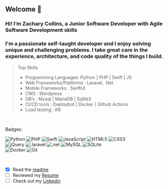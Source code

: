 ## Welcome 👋 
### Hi! I’m Zachary Collins, a Junior Software Developer with Agile Software Development skills<br>
### I'm a passionate self-taught developer and I enjoy solving unique and challenging problems. I take great care in the experience, architecture, and code quality of the things I build.<br>

> Top Skills
> - Programming Languages: Python | PHP | Swift | JS
> - Web Frameworks/Platforms : Laravel, .Net
> - Mobile Frameworks : SwiftUI
> - CMS : Wordpress
> - DB’s : Mysql | MariaDB | Sqlite3
> - CI/CD tools : Deploybot | Docker | Github Actions
> - Load testing : K6 

<br>

Badges:

![Python](https://img.shields.io/badge/Python-14354C?style=flat&logo=python&logoColor=white)
![PHP](https://img.shields.io/badge/PHP-777BB4?style=flat&logo=php&logoColor=white) 
![Swift](https://img.shields.io/badge/Swift-FA7343?style=flat&logo=swift&logoColor=white)
![JavaScript](https://img.shields.io/badge/JavaScript-F7DF1E?style=flat&logo=javascript&logoColor=black) 
![HTML5](https://img.shields.io/badge/-HTML5-E34F26?style=flat&logo=html5&logoColor=white)
![CSS3](https://img.shields.io/badge/-CSS3-1572B6?style=flat&logo=css3)
<br>
![jQuery](https://img.shields.io/badge/jQuery-0769AD?style=flat&logo=jquery&logoColor=white)
![.laravel](https://img.shields.io/badge/Laravel-FF2D20?style=flat&logo=laravel&logoColor=white)
![.net](https://img.shields.io/badge/.NET-5C2D91?style=flat&logo=.net&logoColor=white)
![MySQL](https://img.shields.io/badge/-MySQL-black?style=flat&logo=mysql)
![SQLite](https://img.shields.io/badge/SQLite-07405E?style=flat&logo=sqlite&logoColor=white)
<br>
![Docker](https://img.shields.io/badge/-Docker-black?style=flat&logo=docker)
![Git](https://img.shields.io/badge/-Git-black?style=flat&logo=git)

<!-- ![a](https://github-readme-stats.vercel.app/api/top-langs/?username={Zachary-collins7}&theme=blue-green) -->

<br>

- [x] Read the [readme](README.md)
- [ ] Reviewed my [Resume](resume2022.pdf)
- [ ] Check out my [Linkedin](https://www.linkedin.com/in/zachary-c-57726a192/) 
